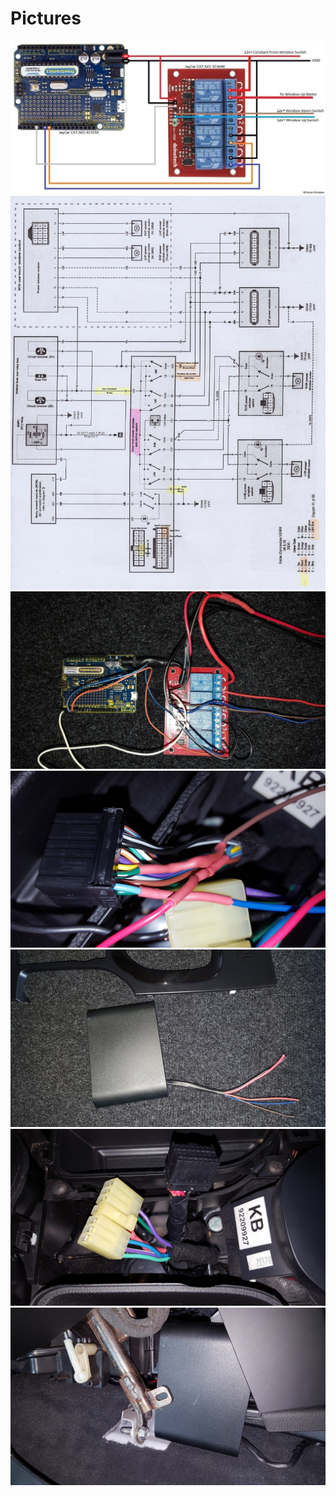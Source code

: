 # Pictures

<img src=https://github.com/stooged/Auto-Window/blob/main/Images/Diagram.jpg><br>
<img src=https://github.com/stooged/Auto-Window/blob/main/Images/Schematic.jpg><br>
<img src=https://github.com/stooged/Auto-Window/blob/main/Images/1.jpg><br>
<img src=https://github.com/stooged/Auto-Window/blob/main/Images/2.jpg><br>
<img src=https://github.com/stooged/Auto-Window/blob/main/Images/3.jpg><br>
<img src=https://github.com/stooged/Auto-Window/blob/main/Images/4.jpg><br>
<img src=https://github.com/stooged/Auto-Window/blob/main/Images/5.jpg><br>
